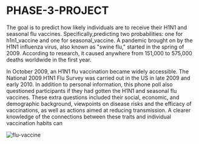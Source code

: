 # PHASE-3-PROJECT
The goal is to predict how likely individuals are to receive their H1N1 and seasonal flu vaccines. 
Specifically,predicting two probabilities: one for h1n1_vaccine and one for seasonal_vaccine.
A pandemic brought on by the H1N1 influenza virus, also known as "swine flu," started in the spring of 2009. According to research, it caused anywhere from 151,000 to 575,000 deaths worldwide in the first year.

In October 2009, an H1N1 flu vaccination became widely accessible. The National 2009 H1N1 Flu Survey was carried out in the US in late 2009 and early 2010. In addition to personal information, this phone poll also questioned participants if they had gotten the H1N1 and seasonal flu vaccines. These extra questions included their social, economic, and demographic background, viewpoints on disease risks and the efficacy of vaccinations, as well as actions aimed at reducing transmission. A clearer knowledge of the connections between these traits and individual vaccination habits can


![flu-vaccine](https://user-images.githubusercontent.com/22881701/218280361-f6a82a43-8358-4a42-b771-86b7b3e41433.jpg)
